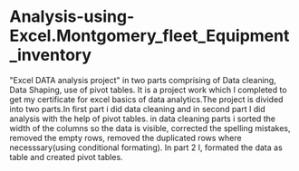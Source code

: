 # Analysis-using-Excel.Montgomery_fleet_Equipment_inventory
"Excel DATA analysis project" in two parts comprising of Data cleaning, Data Shaping, use of pivot tables.
It is a project work which I completed to get my certificate for excel basics of data analytics.The project is divided into two parts.In first part i did data cleaning and in second part I did analysis with the help of pivot tables.
in data cleaning parts i sorted the width of the columns so the data is visible, corrected the spelling mistakes, removed the empty rows, removed the duplicated rows where necesssary(using conditional formating).
In part 2 I, formated the data as table and created pivot tables.
